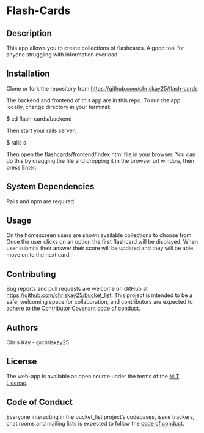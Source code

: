 # Flash-Cards

## Description
This app allows you to create collections of flashcards. A good tool for anyone struggling with information overload.

## Installation
Clone or fork the repository from https://github.com/chriskay25/flash-cards

The backend and frontend of this app are in this repo. To run the app locally, change directory in your terminal:

  $ cd flash-cards/backend

Then start your rails server:

  $ rails s

Then open the flashcards/frontend/index.html file in your browser. You can do this by dragging the file and dropping it in the browser url window, then press Enter.

## System Dependencies
Rails and npm are required.

## Usage
On the homescreen users are shown available collections to choose from. Once the user clicks on an option the first flashcard will be displayed. When user submits their answer their score will be updated and they will be able move on to the next card.

## Contributing
Bug reports and pull requests are welcome on GitHub at https://github.com/chriskay25/bucket_list. This project is intended to be a safe, welcoming space for collaboration, and contributors are expected to adhere to the [Contributor Covenant](http://contributor-covenant.org) code of conduct.

## Authors
Chris Kay - @chriskay25

## License
The web-app is available as open source under the terms of the [MIT License](https://opensource.org/licenses/MIT).

## Code of Conduct
Everyone interacting in the bucket_list project’s codebases, issue trackers, chat rooms and mailing lists is expected to follow the [code of conduct](https://github.com/chriskay25/bucket_list/CODE_OF_CONDUCT.md).